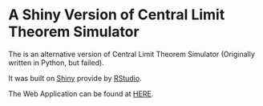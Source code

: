 # A Shiny Version of Central Limit Theorem Simulator

The is an alternative version of Central Limit Theorem Simulator (Originally written in Python, but failed).

It was built on [Shiny](https://shiny.rstudio.com) provide by [RStudio](https://www.rstudio.com).

The Web Application can be found at [HERE](https://withworksc.shinyapps.io/CLTSim/).

